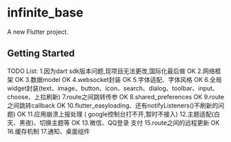 # infinite_base

A new Flutter project.

## Getting Started
TODO List:
1.因为dart sdk版本问题,现项目无法更改,国际化最后做  OK
2.网络框架  OK
3.数据model  OK
4.websocket封装   OK
5.字体适配、字体风格  OK
6.全局widget封装(text、image、button、icon、search、dialog、toolbar、input、choose、上拉刷新)
7.route之间跳转传参   OK
8.shared_preferences OK
9.route之间跳转callback  OK
10.flutter_easyloading、还有notifyListeners()不刷新的问题)  OK
11.应用崩溃上报处理 ( google控制台打不开,暂时不接入)
12.主题适配(白天、黑夜)、切换主题等  OK
13.微信、QQ登录 支付
15.route之间的远程更新  OK
16.缓存机制
17.通知、桌面组件